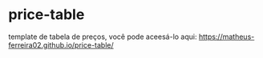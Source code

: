 # price-table

template de tabela de preços, você pode aceesá-lo aqui: https://matheus-ferreira02.github.io/price-table/
